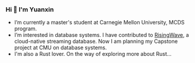 ### Hi 👋 I'm Yuanxin

- I’m currently a master's student at Carnegie Mellon University, MCDS program.
- I’m interested in database systems. I have contributed to [RisingWave](https://github.com/risingwavelabs/risingwave), a cloud-native streaming database. Now I am planning my Capstone project at CMU on database systems.
- I'm also a Rust lover. On the way of exploring more about Rust...
